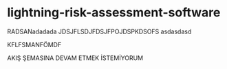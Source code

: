 # lightning-risk-assessment-software
RADSANadadada
JDSJFLSDJFDSJFPOJDSPKDSOFS
asdasdasd

KFLFSMANFÖMDF

AKIŞ ŞEMASINA DEVAM ETMEK İSTEMİYORUM